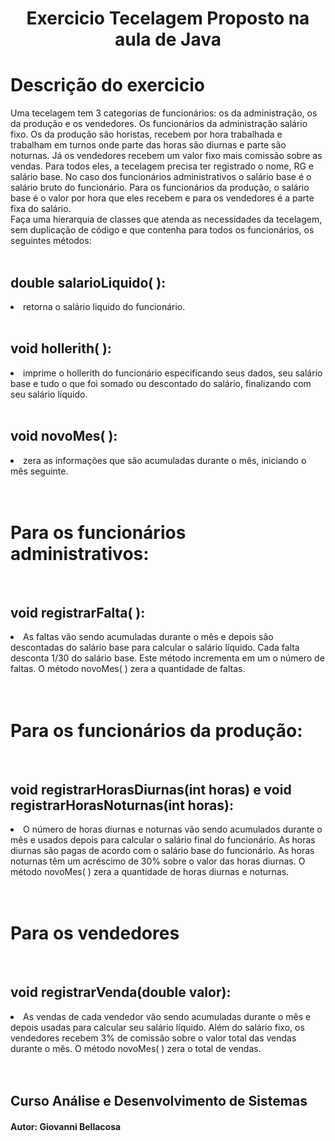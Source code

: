 <html> 
    <head>
       <h1 Align="center"> Exercicio Tecelagem Proposto na aula de Java</h1>
    </head>
    <body>
        <h1>Descrição do exercicio</h1>
        <p1>Uma tecelagem tem 3 categorias de funcionários: os da administração, os da produção e os vendedores. Os funcionários da administração salário fixo. Os da produção são horistas, recebem por hora trabalhada e trabalham em turnos onde parte das horas são diurnas e parte são noturnas. Já os vendedores recebem um valor fixo mais comissão sobre as vendas. Para todos eles, a tecelagem precisa ter registrado o nome, RG e salário base. No caso dos funcionários administrativos o salário base é o salário bruto do funcionário. Para os funcionários da produção, o salário base é o valor por hora que eles recebem e para os vendedores é a parte fixa do salário.</p1>
        <br>
        <p2>Faça uma hierarquia de classes que atenda as necessidades da tecelagem, sem duplicação de código e que contenha para todos os funcionários, os seguintes métodos:</p2>
        <br>
        <br>
        <h2>double salarioLiquido( ):</h2> 
        <li>retorna o salário liquido do funcionário.</li>
        <br>
        <h2>void hollerith( ):</h2> 
        <li>imprime o hollerith do funcionário especificando seus dados, seu salário base e tudo o que foi somado ou descontado do salário, finalizando com seu salário líquido.</li>
        <br>
        <h2>void novoMes( ):</h2> 
        <li>zera as informações que são acumuladas durante o mês, iniciando o mês seguinte.</li>
        <br>
        <br>
        <h1>Para os funcionários administrativos:</h1>
        <br>
        <h2>void registrarFalta( ):</h2>
        <li>As faltas vão sendo acumuladas durante o mês e depois são descontadas do salário base para calcular o salário líquido. Cada falta desconta 1/30 do salário base. Este método incrementa em um o número de faltas. O método novoMes( ) zera a quantidade de faltas.</li>
        <br>
        <br>
        <h1>Para os funcionários da produção:</h1>
        <br>
        <h2>void registrarHorasDiurnas(int horas) e void registrarHorasNoturnas(int horas):</h2>
        <li>O número de horas diurnas e noturnas vão sendo acumulados durante o mês e usados depois para calcular o salário final do funcionário. As horas diurnas são pagas de acordo com o salário base do funcionário. As horas noturnas têm um acréscimo de 30% sobre o valor das horas diurnas. O método novoMes( ) zera a quantidade de horas diurnas e noturnas.</li>
        <br>
        <br>
        <h1>Para os vendedores</h1>
        <br>
        <h2>void registrarVenda(double valor):</h2>
        <li>As vendas de cada vendedor vão sendo acumuladas durante o mês e depois usadas para calcular seu salário líquido. Além do salário fixo, os vendedores recebem 3% de comissão sobre o valor total das vendas durante o mês. O método novoMes( ) zera o total de vendas.</li>
        <br>
        <br>
        <h2>Curso Análise e Desenvolvimento de Sistemas</h2>
        <h4>Autor: Giovanni Bellacosa</h4>
    </body>
</html>
